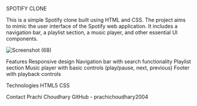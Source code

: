 SPOTIFY CLONE





This is a simple Spotify clone built using HTML and CSS. The project aims to mimic the user interface of the Spotify web application. It includes a navigation bar, a playlist section, a music player, and other essential UI components.

![Screenshot (68)](https://github.com/user-attachments/assets/2dd55063-f21d-4fce-834f-360c86e74519)


Features
Responsive design
Navigation bar with search functionality
Playlist section
Music player with basic controls (play/pause, next, previous)
Footer with playback controls

Technologies
HTML5
CSS

Contact
 Prachi Choudhary
GitHub - prachichoudhary2004





